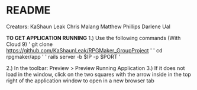# README

Creators:
    KaShaun Leak
    Chris Malang
    Matthew Phillips
    Darlene Ual

**TO GET APPLICATION RUNNING**
1.) Use the following commands (With Cloud 9)
' git clone https://github.com/KaShaunLeak/RPGMaker_GroupProject '
' cd rpgmaker/app '
' rails server -b $IP -p $PORT '

2.) In the toolbar: Preview > Preview Running Application
3.) If it does not load in the window, click on the two
    squares with the arrow inside in the top right of the 
    application window to open in a new browser tab